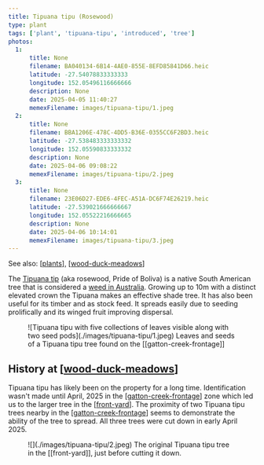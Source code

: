 ```yaml
---
title: Tipuana tipu (Rosewood)
type: plant
tags: ['plant', 'tipuana-tipu', 'introduced', 'tree']
photos:
  1:
      title: None
      filename: BA040134-6B14-4AE0-855E-8EFD85841D66.heic
      latitude: -27.54078833333333
      longitude: 152.05496116666666
      description: None
      date: 2025-04-05 11:40:27
      memexFilename: images/tipuana-tipu/1.jpeg
  2:
      title: None
      filename: BBA1206E-478C-4DD5-B36E-0355CC6F2BD3.heic
      latitude: -27.538483333333332
      longitude: 152.05590833333332
      description: None
      date: 2025-04-06 09:08:22
      memexFilename: images/tipuana-tipu/2.jpeg
  3:
      title: None
      filename: 23E06D27-EDE6-4FEC-A51A-DC6F74E26219.heic
      latitude: -27.539021666666667
      longitude: 152.05522216666665
      description: None
      date: 2025-04-06 10:14:01
      memexFilename: images/tipuana-tipu/3.jpeg
---
```


See also: [[plants]], [[wood-duck-meadows]]

The [Tipuana tip](https://en.wikipedia.org/wiki/Tipuana) (aka rosewood, Pride of Boliva) is a native South American tree that is considered a [weed in Australia](https://weeds.org.au/profiles/tipu-tree-rosewood/). Growing up to 10m with a distinct elevated crown the Tipuana makes an effective shade tree. It has also been useful for its timber and as stock feed. It spreads easily due to seeding prolifically and its winged fruit improving dispersal.

<figure markdown>
![Tipuana tipu with five collections of leaves visible along with two seed pods](./images/tipuana-tipu/1.jpeg)
<caption>Leaves and seeds of a Tipuana tipu tree found on the [[gatton-creek-frontage]]
</caption>
</figure>

## History at [[wood-duck-meadows]]

Tipuana tipu has likely been on the property for a long time. Identification wasn't made until April, 2025 in the [[gatton-creek-frontage]] zone which led us to the larger tree in the [[front-yard]]. The proximity of two Tipuana tipu trees nearby in the [[gatton-creek-frontage]] seems to demonstrate the ability of the tree to spread. All three trees were cut down in early April 2025.

<figure markdown>
![](./images/tipuana-tipu/2.jpeg)
<caption>The original Tipuana tipu tree in the [[front-yard]], just before cutting it down.</caption>
</figure>



[//begin]: # "Autogenerated link references for markdown compatibility"
[plants]: plants "Plants"
[wood-duck-meadows]: ../wood-duck-meadows "Wood duck meadows"
[gatton-creek-frontage]: ../gatton-creek-frontage "Gatton creek frontage"
[front-yard]: ../front-yard "Front yard"
[//end]: # "Autogenerated link references"